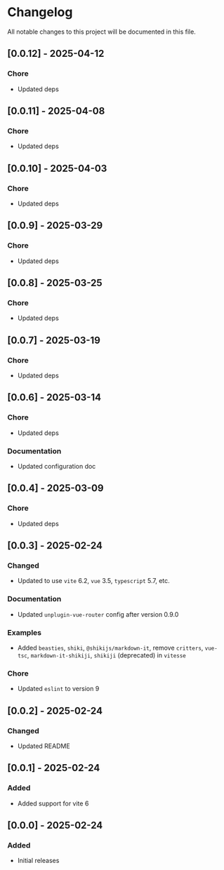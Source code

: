# Changelog

All notable changes to this project will be documented in this file.

## [0.0.12] - 2025-04-12

### Chore

- Updated deps

## [0.0.11] - 2025-04-08

### Chore

- Updated deps

## [0.0.10] - 2025-04-03

### Chore

- Updated deps

## [0.0.9] - 2025-03-29

### Chore

- Updated deps

## [0.0.8] - 2025-03-25

### Chore

- Updated deps

## [0.0.7] - 2025-03-19

### Chore

- Updated deps

## [0.0.6] - 2025-03-14

### Chore

- Updated deps

### Documentation

- Updated configuration doc

## [0.0.4] - 2025-03-09

### Chore

- Updated deps

## [0.0.3] - 2025-02-24

### Changed

- Updated to use `vite` 6.2, `vue` 3.5, `typescript` 5.7, etc.

### Documentation

- Updated `unplugin-vue-router` config after version 0.9.0

### Examples

- Added `beasties`, `shiki`, `@shikijs/markdown-it`, remove `critters`, `vue-tsc`, `markdown-it-shikiji`, `shikiji` (deprecated) in `vitesse`

### Chore

- Updated `eslint` to version 9

## [0.0.2] - 2025-02-24

### Changed

- Updated README

## [0.0.1] - 2025-02-24

### Added

- Added support for vite 6

## [0.0.0] - 2025-02-24

### Added

- Initial releases
